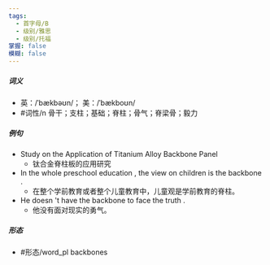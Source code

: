 ```yaml
---
tags:
  - 首字母/B
  - 级别/雅思
  - 级别/托福
掌握: false
模糊: false
---
```

##### 词义
- 英：/ˈbækbəʊn/； 美：/ˈbækboʊn/
- #词性/n  骨干；支柱；基础；脊柱；骨气；脊梁骨；毅力
##### 例句
- Study on the Application of Titanium Alloy Backbone Panel
	- 钛合金脊柱板的应用研究
- In the whole preschool education , the view on children is the backbone .
	- 在整个学前教育或者整个儿童教育中，儿童观是学前教育的脊柱。
- He doesn 't have the backbone to face the truth .
	- 他没有面对现实的勇气。
##### 形态
- #形态/word_pl backbones
